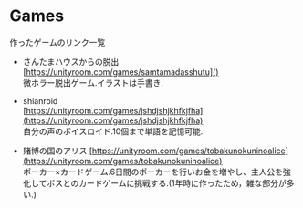 # Games
作ったゲームのリンク一覧

- さんたまハウスからの脱出
[https://unityroom.com/games/samtamadasshutu]()  
微ホラー脱出ゲーム.イラストは手書き.

- shianroid  
  [https://unityroom.com/games/jshdjshjkhfkjfha](https://unityroom.com/games/jshdjshjkhfkjfha)  
  自分の声のボイスロイド.10個まで単語を記憶可能.
  
- 賭博の国のアリス
  [https://unityroom.com/games/tobakunokuninoalice](https://unityroom.com/games/tobakunokuninoalice)  
  ポーカー×カードゲーム.6日間のポーカーを行いお金を増やし、主人公を強化してボスとのカードゲームに挑戦する.(1年時に作ったため，雑な部分が多い.)